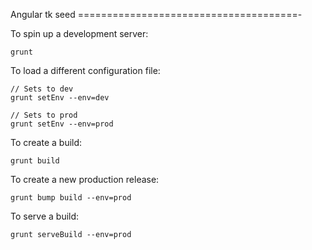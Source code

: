 Angular tk seed
======================================-

To spin up a development server:

	grunt


To load a different configuration file:

	// Sets to dev
	grunt setEnv --env=dev

	// Sets to prod
	grunt setEnv --env=prod


To create a build:

	grunt build


To create a new production release:

	grunt bump build --env=prod


To serve a build:

	grunt serveBuild --env=prod